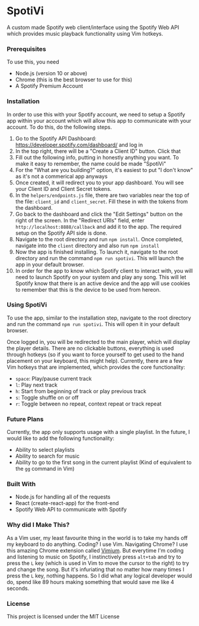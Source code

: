# SpotiVi

A custom made Spotify web client/interface using the Spotify Web API which provides music playback functionality using Vim hotkeys.

### Prerequisites
To use this, you need
* Node.js (version 10 or above)
* Chrome (this is the best browser to use for this)
* A Spotify Premium Account

### Installation
In order to use this with your Spotify account, we need to setup a Spotify app within your account which will allow this app to communicate with your account. To do this, do the following steps.
1. Go to the Spotify API Dashboard: https://developer.spotify.com/dashboard/ and log in
2. In the top right, there will be a "Create a Client ID" button. Click that
3. Fill out the following info, putting in honestly anything you want. To make it easy to remember, the name could be made "SpotiVi"
4. For the "What are you building?" option, it's easiest to put "I don't know" as it's not a commerical app anyways
5. Once created, it will redirect you to your app dashboard. You will see your Client ID and Client Secret tokens. 
6. In the `helpers/endpoints.js` file, there are two variables near the top of the file: `client_id` and  `client_secret`. Fill these in with the tokens from the dashboard.
7. Go back to the dashboard and click the "Edit Settings" button on the right of the screen. In the "Redirect URIs" field, enter `http://localhost:8888/callback` and add it to the app. The required setup on the Spotify API side is done.
8. Navigate to the root directory and run `npm install`. Once completed, navigate into the `client` directory and also run `npm install`
9. Now the app is finished installing. To launch it, navigate to the root directory and run the command `npm run spotivi`. This will launch the app in your default browser.
10. In order for the app to know which Spotify client to interact with, you will need to launch Spotify on your system and play any song. This will let Spotify know that there is an active device and the app will use cookies to remember that this is the device to be used from hereon. 

### Using SpotiVi
To use the app, similar to the installation step, navigate to the root directory and run the command `npm run spotivi`. This will open it in your default browser.

Once logged in, you will be redirected to the main player, which will display the player details. There are no clickable buttons, everything is used through hotkeys (so if you want to force yourself to get used to the hand placement on your keyboard, this might help). Currently, there are a few Vim hotkeys that are implemented, which provides the core functionality:
* `space`: Play/pause current track
* `l`: Play next track
* `h`: Start from beginning of track or play previous track
* `s`: Toggle shuffle on or off
* `r`: Toggle between no repeat, context repeat or track repeat

### Future Plans
Currently, the app only supports usage with a single playlist. In the future, I would like to add the following functionality:
* Ability to select playlists
* Ability to search for music
* Ability to go to the first song in the current playlist (Kind of equivalent to the `gg` command in Vim)

### Built With
* Node.js for handling all of the requests
* React (create-react-app) for the front-end
* Spotify Web API to communicate with Spotify

### Why did I Make This?
As a Vim user, my least favourite thing in the world is to take my hands off my keyboard to do anything. Coding? I use Vim. Navigating Chrome? I use this amazing Chrome extension called [Vimium](https://chrome.google.com/webstore/detail/vimium/dbepggeogbaibhgnhhndojpepiihcmeb?hl=en). But everytime I'm coding and listening to music on Spotify, I instinctively press `alt+tab` and try to press the `L` key (which is used in Vim to move the cursor to the right) to try and change the song. But it's infuriating that no matter how many times I press the `L` key, nothing happens. So I did what any logical developer would do, spend like 89 hours making something that would save me like 4 seconds.

### License
This project is licensed under the MIT License
